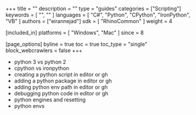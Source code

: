 +++
title = ""
description = ""
type = "guides"
categories = ["Scripting"]
keywords = [ "", "" ]
languages = [ "C#", "Python", "CPython", "IronPython", "VB" ]
authors = ["eirannejad"]
sdk = [ "RhinoCommon" ]
weight = 4

[included_in]
platforms = [ "Windows", "Mac" ]
since = 8

[page_options]
byline = true
toc = true
toc_type = "single"
block_webcrawlers = false
+++

- python 3 vs python 2
- cpython vs ironpython
- creating a python script in editor or gh
- adding a python package in editor or gh
- adding python env path in editor or gh
- debugging python code in editor or gh
- python engines and resetting
- python envs